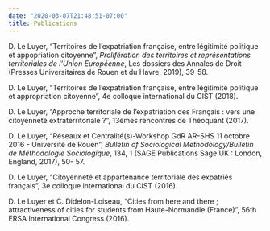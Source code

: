 ```yaml
---
date: "2020-03-07T21:48:51-07:00"
title: Publications
---
```


D. Le Luyer, “Territoires de l’expatriation française, entre légitimité politique et appopriation
citoyenne”, *Prolifération des territoires et représentations territoriales de
l'Union Européenne*, Les dossiers des Annales de Droit (Presses Universitaires
de Rouen et du Havre, 2019), 39-58.

D. Le Luyer, “Territoires de l’expatriation française, entre légitimité politique et appropriation
citoyenne”, 4e colloque international du CIST (2018).

D. Le Luyer, “Approche territoriale de l’expatriation des Français : vers une citoyenneté
extraterritoriale ?”, 13èmes rencontres de Théoquant (2017).

D. Le Luyer, “Réseaux et Centralité(s)-Workshop GdR AR-SHS 11 octobre 2016 - Université
de Rouen”, *Bulletin of Sociological Methodology/Bulletin de Méthodologie
Sociologique*, 134, 1 (SAGE Publications Sage UK : London, England, 2017), 50-
57.

D. Le Luyer, “Citoyenneté et appartenance territoriale des expatriés français”, 3e colloque
international du CIST (2016).

D. Le Luyer et C. Didelon-Loiseau, “Cities from here and there ; attractiveness of cities
for students from Haute-Normandie (France)”, 56th ERSA International Congress
(2016).

